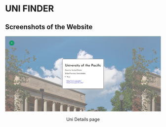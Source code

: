 # UNI FINDER


## Screenshots of the Website

<p align="center">
  <img src="https://github.com/slowdivesun/uni-find/blob/master/public/uni_page.jpg">
  <p align="center">Uni Details page</p>
</p>

